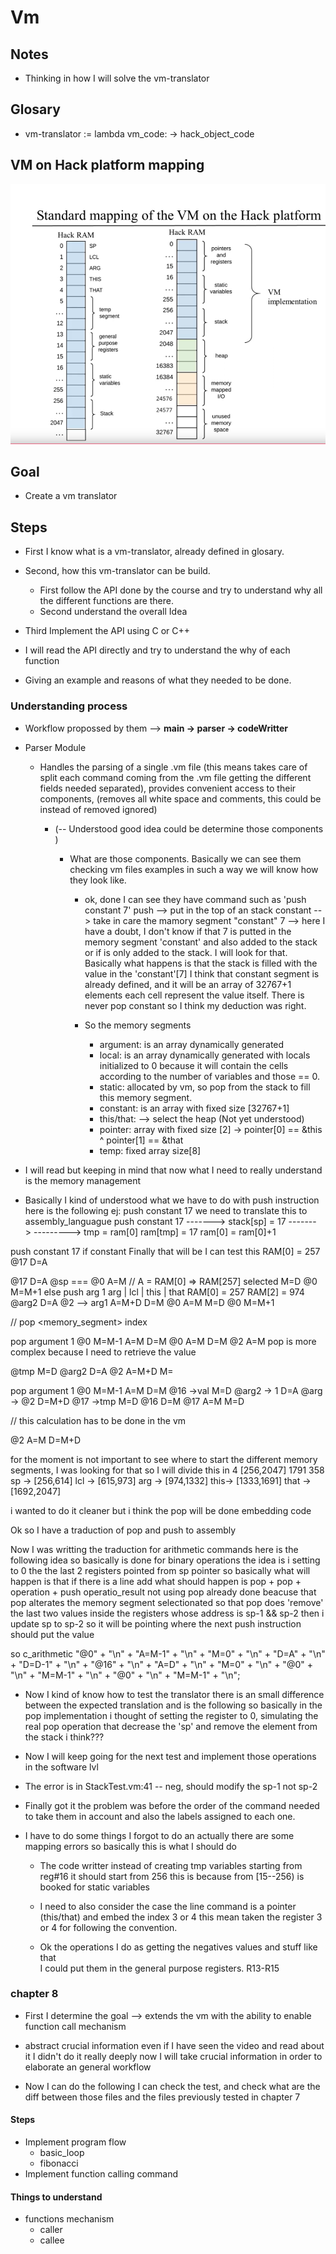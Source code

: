 # Vm

## Notes

- Thinking in how I will solve the vm-translator

## Glosary

- vm-translator := lambda vm_code: -> hack_object_code

## VM on Hack platform mapping

![VM on Hack platform](./standardMappingVmHackPlatform.png)

## Goal

- Create a vm translator

## Steps

- First I know what is a vm-translator, already defined in glosary.
- Second, how this vm-translator can be build.
    - First follow the API done by the course and
      try to understand why all the different functions are there.
    - Second understand the overall Idea
- Third Implement the API using C or C++

- I will read the API directly and try to understand the why of each function
- Giving an example and reasons of what they needed to be done.

### Understanding process

- Workflow propossed by them --> **main -> parser -> codeWritter**
- Parser Module

    - Handles the parsing of a single .vm file (this means takes care of split each command coming from the .vm file getting the different fields needed separated), provides convenient access to their components, (removes all white space and comments, this could be instead of removed ignored)

        - (-- Understood good idea could be determine those components )

            - What are those components. Basically we can see them checking
              vm files examples in such a way we will know how they look like.

                - ok, done I can see they have command such as 'push constant 7'
                  push --> put in the top of an stack
                  constant --> take in care the mamory segment "constant"
                  7 --> here I have a doubt, I don't know if that 7 is putted
                  in the memory segment 'constant' and also added to the stack
                  or if is only added to the stack. I will look for that.
                  Basically what happens is that the stack is filled with the value
                  in the 'constant'[7] I think that constant segment is
                  already defined, and it will be an array of 32767+1 elements
                  each cell represent the value itself. There is never pop constant
                  so I think my deduction was right.

                - So the memory segments
                    - argument: is an array dynamically generated
                    - local: is an array dynamically generated with
                      locals initialized to 0 because it will contain the cells
                      according to the number of variables and those == 0.
                    - static: allocated by vm, so pop from the stack to fill this
                      memory segment.
                    - constant: is an array with fixed size [32767+1]
                    - this/that: --> select the heap (Not yet understood)
                    - pointer: array with fixed size [2] -> pointer[0] == &this ^ pointer[1] == &that
                    - temp: fixed array size[8]

- I will read but keeping in mind that now what I need to really understand is the
  memory management

- Basically I kind of understood what we have to do with push instruction
  here is the following
  ej: push constant 17
  we need to translate this to assembly_languague
  push constant 17 -------> stack[sp] = 17 ------->
  ---------> tmp = ram[0]
  ram[tmp] = 17
  ram[0] = ram[0]+1

push constant 17 if constant
Finally that will be
I can test this
RAM[0] = 257
@17
D=A

<!-- @16 -->
<!-- M=D -->

@17
D=A
@sp === @0
A=M // A = RAM[0] => RAM[257] selected
M=D
@0
M=M+1
else
push arg 1
arg | lcl | this | that
RAM[0] = 257
RAM[2] = 974
@arg2
D=A
@2 --> arg1
A=M+D
D=M
@0
A=M
M=D
@0
M=M+1

<!-- @jump -->
<!-- M=D -->
<!-- //u -->
<!-- @jump -->
<!-- D=M -->

//
pop <memory_segment> index

<!-- pop pointer 0 -->

pop argument 1
@0
M=M-1
A=M
D=M
@0
A=M
D=M
@2
A=M
pop is more complex because I need to retrieve the value

@tmp
M=D
@arg2
D=A
@2
A=M+D
M=

pop argument 1
@0
M=M-1
A=M
D=M
@16 ->val
M=D
@arg2 -> 1
D=A
@arg -> @2
D=M+D
@17 ->tmp
M=D
@16
D=M
@17
A=M
M=D

// this calculation has to be done in the vm

<!-- @arg2 -->
<!-- M=A -->

@2
A=M
D=M+D

for the moment is not important to see where to start
the different memory segments, I was looking for that
so I will divide this in 4
[256,2047]
1791
358
sp -> [256,614]
lcl -> [615,973]
arg -> [974,1332]
this-> [1333,1691]
that -> [1692,2047]

i wanted to do it cleaner but i think the pop will be done embedding code

Ok so I have a traduction of pop and push to assembly

Now I was writting the traduction for arithmetic commands
here is the following idea
so basically is done for binary operations
the idea is i setting to 0 the the last 2 registers pointed from sp pointer
so basically what will happen is that
if there is a line add
what should happen is pop + pop + operation + push operatio_result
not using pop already done beacuse that pop alterates the memory segment selectionated
so that pop does 'remove' the last two values inside the registers whose address is sp-1 && sp-2
then i update sp to sp-2 so it will be pointing where the next push instruction should put the value

so c_arithmetic
"@0" + "\n" +
"A=M-1" + "\n" +
"M=0" + "\n" +
"D=A" + "\n" +
"D=D-1" + "\n" +
"@16" + "\n" +
"A=D" + "\n" +
"M=0" + "\n" +
"@0" + "\n" +
"M=M-1" + "\n" +
"@0" + "\n" +
"M=M-1" + "\n";

- Now I kind of know how to test the translator
  there is an small difference between the expected translation
  and is the following so basically in the pop implementation
  i thought of setting the register to 0, simulating the real pop
  operation that decrease the 'sp' and remove the element from the stack
  i think???
- Now I will keep going for the next test and implement those operations in the software lvl

- The error is in StackTest.vm:41 -- neg, should modify the sp-1 not sp-2
- Finally got it the problem was before the order of the command needed to take them in account and also the
  labels assigned to each one.

- I have to do some things I forgot to do an actually there are some mapping errors
  so basically this is what I should do

  - The code writter instead of creating tmp variables starting from reg#16 it should start from 256 
    this is because from [15--256) is booked for static variables

  - I need to also consider the case the line command is a pointer (this/that) and embed the index 3 or 4 
    this mean taken the register 3 or 4 for following the convention.

  - Ok the operations I do as getting the negatives values and stuff like that   
    I could put them in the general purpose registers. R13-R15
    
    

### chapter 8

- First I determine the goal --> extends the vm with the ability to enable function call mechanism

- abstract crucial information even if I have seen the video
  and read about it I didn't do it really deeply
  now I will take crucial information in order to elaborate an general workflow
 
- Now I can do the following I can check the test, and check what are the diff between those
  files and the files previously tested in chapter 7

#### Steps
- Implement program flow
    - basic_loop
    - fibonacci
- Implement function calling command

#### Things to understand

- functions mechanism
    - caller
    - callee
